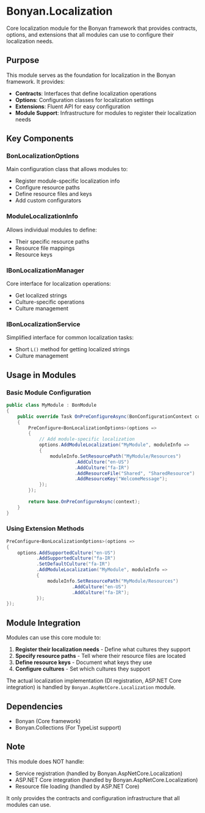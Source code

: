 # Bonyan.Localization

Core localization module for the Bonyan framework that provides contracts, options, and extensions that all modules can use to configure their localization needs.

## Purpose

This module serves as the foundation for localization in the Bonyan framework. It provides:

- **Contracts**: Interfaces that define localization operations
- **Options**: Configuration classes for localization settings
- **Extensions**: Fluent API for easy configuration
- **Module Support**: Infrastructure for modules to register their localization needs

## Key Components

### BonLocalizationOptions
Main configuration class that allows modules to:
- Register module-specific localization info
- Configure resource paths
- Define resource files and keys
- Add custom configurators

### ModuleLocalizationInfo
Allows individual modules to define:
- Their specific resource paths
- Resource file mappings
- Resource keys

### IBonLocalizationManager
Core interface for localization operations:
- Get localized strings
- Culture-specific operations
- Culture management

### IBonLocalizationService
Simplified interface for common localization tasks:
- Short `L()` method for getting localized strings
- Culture management

## Usage in Modules

### Basic Module Configuration

```csharp
public class MyModule : BonModule
{
    public override Task OnPreConfigureAsync(BonConfigurationContext context)
    {
        PreConfigure<BonLocalizationOptions>(options =>
        {
            // Add module-specific localization
            options.AddModuleLocalization("MyModule", moduleInfo =>
            {
                moduleInfo.SetResourcePath("MyModule/Resources")
                         .AddCulture("en-US")
                         .AddCulture("fa-IR")
                         .AddResourceFile("Shared", "SharedResource")
                         .AddResourceKey("WelcomeMessage");
            });
        });
        
        return base.OnPreConfigureAsync(context);
    }
}
```

### Using Extension Methods

```csharp
PreConfigure<BonLocalizationOptions>(options =>
{
    options.AddSupportedCulture("en-US")
           .AddSupportedCulture("fa-IR")
           .SetDefaultCulture("fa-IR")
           .AddModuleLocalization("MyModule", moduleInfo =>
           {
               moduleInfo.SetResourcePath("MyModule/Resources")
                        .AddCulture("en-US")
                        .AddCulture("fa-IR");
           });
});
```

## Module Integration

Modules can use this core module to:

1. **Register their localization needs** - Define what cultures they support
2. **Specify resource paths** - Tell where their resource files are located
3. **Define resource keys** - Document what keys they use
4. **Configure cultures** - Set which cultures they support

The actual localization implementation (DI registration, ASP.NET Core integration) is handled by `Bonyan.AspNetCore.Localization` module.

## Dependencies

- Bonyan (Core framework)
- Bonyan.Collections (For TypeList support)

## Note

This module does NOT handle:
- Service registration (handled by Bonyan.AspNetCore.Localization)
- ASP.NET Core integration (handled by Bonyan.AspNetCore.Localization)
- Resource file loading (handled by ASP.NET Core)

It only provides the contracts and configuration infrastructure that all modules can use. 